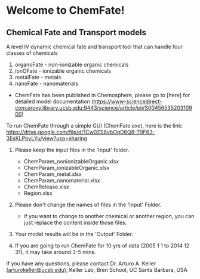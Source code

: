# Welcome to ChemFate!
## Chemical Fate and Transport models
A level IV dynamic chemical fate and transport tool that can handle four classes of chemicals
  1) organoFate - non-ionizable organic chemicals
  2) ionOFate - ionizable organic chemicals
  3) metalFate - metals
  4) nanoFate - nanomaterials

* ChemFate has been published in Chemosphere, please go to [here] for detailed model documentation (https://www-sciencedirect-com.proxy.library.ucsb.edu:9443/science/article/pii/S0045653520310900)

To run ChemFate through a simple GUI (ChemFate.exe), 
here is the link: https://drive.google.com/file/d/1Cw0ZS8vbOqD6Q8-T9F63-3EsKLPbyLYu/view?usp=sharing

1. Please keep the input files in the 'Input' folder.
	- ChemParam_nonionizableOrganic.xlsx
	- ChemParam_ionizableOrganic.xlsx
	- ChemParam_metal.xlsx
	- ChemParam_nanomaterial.xlsx
	- ChemRelease.xlsx
	- Region.xlsx

2. Please don't change the names of files in the 'Input' Folder.
	- if you want to change to another chemical or another region,
	you can just replace the content inside those files.

3. Your model results will be in the 'Output' Folder.

4. If you are going to run ChemFate for 10 yrs of data (2005 1 1 to 2014 12 31),
	it may take around 3-5 mins.

If you have any questions, please contact Dr. Arturo A. Keller (arturokeller@ucsb.edu), Keller Lab, Bren School, UC Santa Barbara, USA
